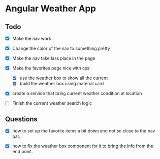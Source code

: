 # Angular Weather App

## Todo
- [x] Make the nav work
- [x] Change the color of the nav to something pretty
- [x] Make the nav take lass place in the page
- [x] Make the favorites page nice with css:
  - [x] use the weather box to show all the current
  - [x] build the weather box using material card
- [x] create a service that bring current weather condition at location 
- [ ] Finish the current weather search logic


## Questions
- [x] how to set up the favorite items a bit down and not so close to the nav bar.
- [x] how to fix the weather box component for it to bring the info from the end point.

